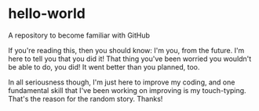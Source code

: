 # hello-world
A repository to become familiar with GitHub 

If you're reading this, then you should know: I'm you, from the future. I'm here to tell you that 
you did it! That thing you've been worried you wouldn't be able to do, you did! It went better than 
you planned, too.


In all seriousness though, I'm just here to improve my coding, and one fundamental skill that I've 
been working on improving is my touch-typing. That's the reason for the random story. Thanks!
